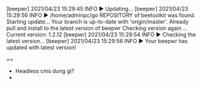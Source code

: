 [beepwr] 2021/04/23 15:29:45 INFO     ▶ Updating...
[beepwr] 2021/04/23 15:29:56 INFO     ▶ /home/adminpc/go
REPOSITORY of beetoolkit was found. Starting update...
Your branch is up-to-date with 'origin/master'.
Already pull and install to the latest version of beepwr
Checking version again ...
Current version:  1.2.12
[beepwr] 2021/04/23 15:29:54 INFO     ▶ Checking the latest version...
[beepwr] 2021/04/23 15:29:56 INFO     ▶ Your beepwr has updated with latest version!

==
- Headless cms dung gi?
-
